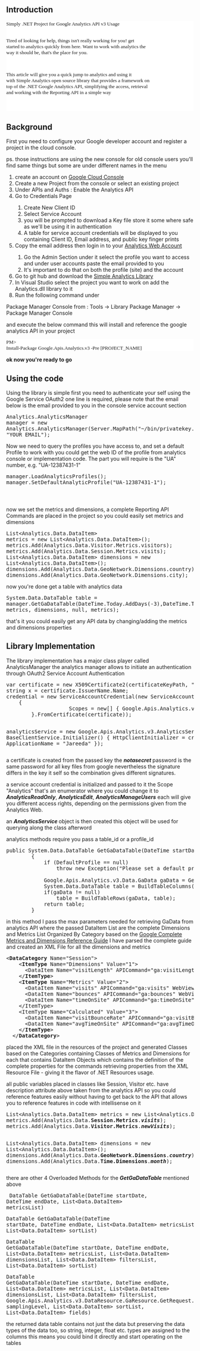 
<h2>Introduction</h2><pre style="font-family: Consolas; font-size: 10pt; background-color: white;">Simply .NET Project for Google Analytics API v3 Usage
 
Tired of looking for help, things isn't really working for you! get started to analytics quickly from here.
Want to work with analytics the way it should be, that's the place for you.
 
This article will give you a quick jump to analytics and using it with Simple Analytics open source library that provides a framework on top of the .NET Google Analytics API, simplifying the access, retrieval and working with the Reporting API in a simple way 
 
</pre><h2>Background</h2><p>
        First you need to configure your Google developer account and register a project in the cloud console.</p><p>ps. those instructions are using the new console for old console users you'll find same things but some are under different names in the menu </p><ol><li> create an account on <a href="https://cloud.google.com/console/project">Google Cloud Console</a>  </li><li>Create a new Project from the console or select an existing project </li><li>Under APIs and Auths : Enable the Analytics API </li><li>Go to Credentials Page </li><ol><li>Create New Client ID </li><li>Select Service Account</li><li>you will be prompted to download a Key file store it some where safe as we'll be using it in authentication</li><li>A table for service account credentials will be displayed to you containing Client ID, Email address, and public key finger prints</li></ol><li>Copy the email address then login in to your <a href="http://www.google.com/analytics">Analytics Web Account</a> </li><ol><li> Go the Admin Section under it select the profile you want to access  and under user accounts paste the email provided to you </li><li> It's important to do that on both the profile (site) and the account  </li></ol><li>Go to git hub and download the <a href="https://github.com/rmostafa/DotNetAnalyticsAPI">Simple Analytics Library</a>  </li><li>In Visual Studio select the project you want to work on add the Analytics.dll library  to it</li><li>Run the following command under    </li></ol>Package Manager Console from : Tools -&gt; Library Package Manager -&gt; Package Manager Console <p>and execute the below command this will install and reference the google analytics API in your project </p><pre style="font-family: Consolas; font-size: 10pt; background-color: white;">PM&gt; Install-Package Google.Apis.Analytics.v3 -Pre [PROJECT_NAME] </pre><p><strong> ok now you're ready to go</strong> </p><h2>Using the code  </h2><p>
        Using the library is simple first you need to authenticate your self using the Google Service OAuth2 one line is required, please note that the email below is the email provided to you in the console service account section </p><pre lang="C#">Analytics.AnalyticsManager manager = new Analytics.AnalyticsManager(Server.MapPath(&quot;~/bin/privatekey.p12&quot;), &quot;YOUR_EMAIL&quot;); </pre><p>Now we need to query the profiles you have access to, and set a default Profile to work with you could get the web ID of the profile from analytics console or implementation code. The part you will require is the "UA" number, e.g. "UA-12387431-1"  </p>
<pre lang="C#">manager.LoadAnalyticsProfiles();
manager.SetDefaultAnalyticProfile(&quot;UA-12387431-1&quot;);
</pre>

<span style="color: black; font-family: Consolas, 'Courier New', Courier, mono; font-size: 9pt; white-space: pre;"> </span><span style="color: black; font-family: Consolas, 'Courier New', Courier, mono; font-size: 9pt; white-space: pre;"> </span> <p>now we set the metrics and dimensions, a complete Reporting API Commands are placed in the project so you could easily set  metrics and dimensions </p><pre lang="C#">List&lt;Analytics.Data.DataItem&gt; metrics = new List&lt;Analytics.Data.DataItem&gt;();
metrics.Add(Analytics.Data.Visitor.Metrics.visitors);
metrics.Add(Analytics.Data.Session.Metrics.visits);
List&lt;Analytics.Data.DataItem&gt; dimensions = new List&lt;Analytics.Data.DataItem&gt;();
dimensions.Add(Analytics.Data.GeoNetwork.Dimensions.country);
dimensions.Add(Analytics.Data.GeoNetwork.Dimensions.city);  </pre><p>now you're done get a table with analytics data  </p><pre lang="C++">System.Data.DataTable table = manager.GetGaDataTable(DateTime.Today.AddDays(-3),DateTime.Today, metrics, dimensions, null, metrics); </pre><p> that's it you could easily get any API data by changing/adding the metrics and dimensions properties </p><h2>



</h2><h2>Library Implementation </h2><p>The library implementation has a major class player called AnalyticsManager the analytics manager allows to initiate an authentication through OAuth2 Service Account Authentication</p><pre lang="C#">var certificate = new X509Certificate2(certificateKeyPath, &quot;notasecret&quot;, X509KeyStorageFlags.Exportable);
string x = certificate.IssuerName.Name;
credential = new ServiceAccountCredential(new ServiceAccountCredential.Initializer(apiEmail)
    {
                    Scopes = new[] { Google.Apis.Analytics.v3.AnalyticsService.Scope.Analytics }
        }.FromCertificate(certificate));

analyticsService = new Google.Apis.Analytics.v3.AnalyticsService(new BaseClientService.Initializer()
    {
            HttpClientInitializer = credential,
                    ApplicationName = &quot;Jareeda&quot;
        });
</pre>
<p> a certificate is created from the passed key the <strong><em>notasecret</em> </strong> password is the same password for all key files from google nevertheless the signature differs in the key it self so the combination gives different signatures.</p><p> a service account credential is initialized and passed to it the Scope &quot;Analytics&quot; that's an enumerator where you could change it to <strong><em>AnalyticsReadOnly</em></strong>, <strong><em>AnalyticsEdit</em></strong>, <strong><em>AnalyticsManageUsers</em></strong>  each will give you different access rights, depending on the permissions given from the Analytics Web.</p><p>an <em style="font-weight: bold;">AnalyticsService </em>object is then created this object will be used for querying along the class afterword</p><p>analytics methods require you pass a table_id or a profile_id</p><p><strong> </strong> </p>

<pre lang="cs">public System.Data.DataTable GetGaDataTable(DateTime startDate, DateTime endDate, List&lt;Data.<strong>DataItem</strong>&gt; metricsList, List&lt;Data.<strong>DataItem</strong>&gt; dimensionsList, List&lt;Data.<strong>DataItem</strong>&gt; filtersList, int? maxResults, Google.Apis.Analytics.v3.DataResource.GaResource.GetRequest.OutputEnum? output, Google.Apis.Analytics.v3.DataResource.GaResource.GetRequest.SamplingLevelEnum? samplingLevel, List&lt;Data.<strong>DataItem</strong>&gt; segmentList, List&lt;Data.<strong>DataItem</strong>&gt; sortList, int? startIndex, List&lt;Data.<strong>DataItem</strong>&gt; fieldsList)
        {
            if (DefaultProfile == null)
                throw new Exception(&quot;Please set a default profile first using SetDefaultAnalyticProfile method&quot;);
            
            Google.Apis.Analytics.v3.Data.GaData gaData = GetGaData(&quot;ga:&quot; + DefaultProfile.Id, startDate, endDate, Data.DataItem.GetString(metricsList), Data.DataItem.GetString(dimensionsList), Data.DataItem.GetString(filtersList), maxResults, output, samplingLevel, Data.DataItem.GetString(segmentList), Data.DataItem.GetString(sortList), startIndex, Data.DataItem.GetString(fieldsList));
            System.Data.DataTable table = BuildTableColumns(metricsList, dimensionsList);
            if(gaData != null)
                table = BuildTableRows(gaData, table);
            return table;
        }
</pre>
<p>in this method I pass the max parameters needed  for retrieving GaData from analytics API where the passed DataItem List are the complete Dimensions and Metrics List Organized By Category based on the <a href="https://developers.google.com/analytics/devguides/reporting/core/dimsmets">Google Complete Metrics and Dimensions  Reference Guide</a> I have parsed the complete guide and created an XML File for all the dimensions and metrics </p>

<pre lang="xml">&lt;<strong>DataCategory </strong>Name=&quot;Session&quot;&gt;
    &lt;<strong>ItemType </strong>Name=&quot;Dimensions&quot; Value=&quot;1&quot;&gt;
      &lt;DataItem Name=&quot;visitLength&quot; APICommand=&quot;ga:visitLength&quot; WebViewName=&quot;Visit Duration&quot; AppViewName=&quot;Session Duration&quot; DataType=&quot;STRING&quot; AllowedInSegments=&quot;True&quot;&gt;The length of a visit to your property measured in seconds and reported in second increments. The value returned is a string.&lt;/DataItem&gt;
    &lt;/<strong>ItemType</strong>&gt;
    &lt;<strong>ItemType </strong>Name=&quot;Metrics&quot; Value=&quot;2&quot;&gt;
      &lt;DataItem Name=&quot;visits&quot; APICommand=&quot;ga:visits&quot; WebViewName=&quot;Visits&quot; AppViewName=&quot;Sessions&quot; DataType=&quot;INTEGER&quot; AllowedInSegments=&quot;True&quot;&gt;Counts the total number of sessions.&lt;/DataItem&gt;
      &lt;DataItem Name=&quot;bounces&quot; APICommand=&quot;ga:bounces&quot; WebViewName=&quot;Bounces&quot; AppViewName=&quot;&quot; DataType=&quot;INTEGER&quot; AllowedInSegments=&quot;True&quot;&gt;The total number of single page (or single engagement hit) sessions for your property.&lt;/DataItem&gt;
      &lt;DataItem Name=&quot;timeOnSite&quot; APICommand=&quot;ga:timeOnSite&quot; WebViewName=&quot;Visit Duration&quot; AppViewName=&quot;Session Duration&quot; DataType=&quot;TIME&quot; AllowedInSegments=&quot;True&quot;&gt;The total duration of visitor sessions represented in total seconds.&lt;/DataItem&gt;
    &lt;/ItemType&gt;
    &lt;ItemType Name=&quot;Calculated&quot; Value=&quot;3&quot;&gt;
      &lt;DataItem Name=&quot;visitBounceRate&quot; APICommand=&quot;ga:visitBounceRate&quot; WebViewName=&quot;Bounce Rate&quot; AppViewName=&quot;&quot; DataType=&quot;PERCENT&quot; AllowedInSegments=&quot;False&quot;&gt;The percentage of single-page visits (i.e., visits in which the person left your property from the first page). (ga:bounces / ga:visits ) &lt;/DataItem&gt;
      &lt;DataItem Name=&quot;avgTimeOnSite&quot; APICommand=&quot;ga:avgTimeOnSite&quot; WebViewName=&quot;Avg. Visit Duration&quot; AppViewName=&quot;Avg. Session Duration&quot; DataType=&quot;TIME&quot; AllowedInSegments=&quot;False&quot;&gt;The average duration visitor sessions represented in total seconds. (ga:timeOnSite / ga:visits ) &lt;/DataItem&gt;
    &lt;/<strong>ItemType</strong>&gt;
  &lt;/<strong>DataCategory</strong>&gt;&nbsp;</pre>
<p>placed the XML file in the resources of the project and generated Classes based on the Categories containing Classes of Metrics  and Dimensions for each that contains DataItem Objects which contains the definition of the complete properties for the commands retrieving properties from the XML Resource File - giving it the flavor of .NET Resources usage.</p><p>all public variables placed in classes like Session, Visitor etc. have description attribute above taken from the analytics API so you could reference features easily without having to get back to the API that allows you to reference features in code with intellisense on it</p><pre lang="C#">List&lt;Analytics.Data.DataItem&gt; metrics = new List&lt;Analytics.Data.DataItem&gt;();
metrics.Add(Analytics.Data.<strong>Session.Metrics</strong>.<strong><em>visits</em></strong>);
metrics.Add(Analytics.Data.<strong>Visitor.Metrics</strong>.<strong><em>newVisits</em></strong>);

List&lt;Analytics.Data.DataItem&gt; dimensions = new List&lt;Analytics.Data.DataItem&gt;();
dimensions.Add(Analytics.Data.<strong>GeoNetwork.Dimensions</strong>.<strong><em>country</em></strong>);
dimensions.Add(Analytics.Data.<strong>Time.Dimensions</strong>.<strong><em>month</em></strong>);&nbsp;</pre><p>there are other 4 Overloaded Methods for the <em style="font-weight: bold;">GetGaDataTable </em>mentioned above</p><pre lang="C#">&nbsp;DataTable GetGaDataTable(DateTime startDate, DateTime endDate, List&lt;Data.DataItem&gt; metricsList)</pre><pre lang="C#">DataTable GetGaDataTable(DateTime startDate, DateTime endDate, List&lt;Data.DataItem&gt; metricsList, List&lt;Data.DataItem&gt; sortList)</pre><pre lang="C#">DataTable GetGaDataTable(DateTime startDate, DateTime endDate, List&lt;Data.DataItem&gt; metricsList, List&lt;Data.DataItem&gt; dimensionsList, List&lt;Data.DataItem&gt; filtersList, List&lt;Data.DataItem&gt; sortList)</pre><pre lang="C#">DataTable GetGaDataTable(DateTime startDate, DateTime endDate, List&lt;Data.DataItem&gt; metricsList, List&lt;Data.DataItem&gt; dimensionsList, List&lt;Data.DataItem&gt; filtersList, Google.Apis.Analytics.v3.DataResource.GaResource.GetRequest.SamplingLevelEnum? samplingLevel, List&lt;Data.DataItem&gt; sortList, List&lt;Data.DataItem&gt; fields)&nbsp;</pre><p>the returned data table contains not just the data but preserving the data types of the data too, so string, integer, float etc. types are assigned to the columns this means you could bind it directly and start operating on the tables&nbsp;&nbsp;</p>


